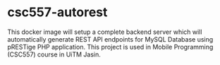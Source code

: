 # csc557-autorest
This docker image will setup a complete backend server which will automatically generate REST API endpoints for MySQL Database using pRESTige PHP application. This project is used in Mobile Programming (CSC557) course in UiTM Jasin.
